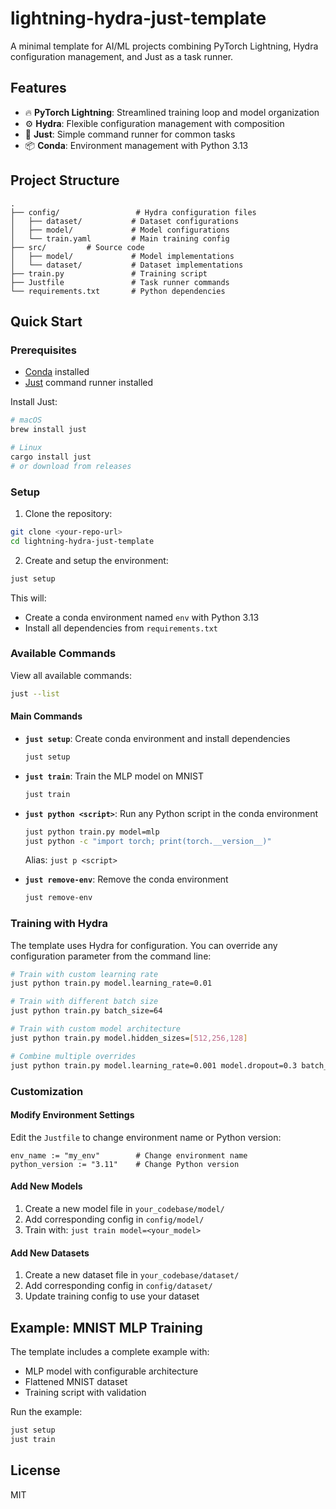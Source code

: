 # lightning-hydra-just-template

A minimal template for AI/ML projects combining PyTorch Lightning, Hydra configuration management, and Just as a task runner.

## Features

- 🔥 **PyTorch Lightning**: Streamlined training loop and model organization
- ⚙️ **Hydra**: Flexible configuration management with composition
- 🚀 **Just**: Simple command runner for common tasks
- 📦 **Conda**: Environment management with Python 3.13

## Project Structure

```
.
├── config/                 # Hydra configuration files
│   ├── dataset/           # Dataset configurations
│   ├── model/             # Model configurations
│   └── train.yaml         # Main training config
├── src/         # Source code
│   ├── model/             # Model implementations
│   └── dataset/           # Dataset implementations
├── train.py               # Training script
├── Justfile               # Task runner commands
└── requirements.txt       # Python dependencies
```

## Quick Start

### Prerequisites

- [Conda](https://docs.conda.io/en/latest/miniconda.html) installed
- [Just](https://github.com/casey/just) command runner installed

Install Just:
```bash
# macOS
brew install just

# Linux
cargo install just
# or download from releases
```

### Setup

1. Clone the repository:
```bash
git clone <your-repo-url>
cd lightning-hydra-just-template
```

2. Create and setup the environment:
```bash
just setup
```

This will:
- Create a conda environment named `env` with Python 3.13
- Install all dependencies from `requirements.txt`

### Available Commands

View all available commands:
```bash
just --list
```

#### Main Commands

- **`just setup`**: Create conda environment and install dependencies
  ```bash
  just setup
  ```

- **`just train`**: Train the MLP model on MNIST
  ```bash
  just train
  ```

- **`just python <script>`**: Run any Python script in the conda environment
  ```bash
  just python train.py model=mlp
  just python -c "import torch; print(torch.__version__)"
  ```
  Alias: `just p <script>`

- **`just remove-env`**: Remove the conda environment
  ```bash
  just remove-env
  ```

### Training with Hydra

The template uses Hydra for configuration. You can override any configuration parameter from the command line:

```bash
# Train with custom learning rate
just python train.py model.learning_rate=0.01

# Train with different batch size
just python train.py batch_size=64

# Train with custom model architecture
just python train.py model.hidden_sizes=[512,256,128]

# Combine multiple overrides
just python train.py model.learning_rate=0.001 model.dropout=0.3 batch_size=128
```

### Customization

#### Modify Environment Settings

Edit the `Justfile` to change environment name or Python version:

```just
env_name := "my_env"        # Change environment name
python_version := "3.11"    # Change Python version
```

#### Add New Models

1. Create a new model file in `your_codebase/model/`
2. Add corresponding config in `config/model/`
3. Train with: `just train model=<your_model>`

#### Add New Datasets

1. Create a new dataset file in `your_codebase/dataset/`
2. Add corresponding config in `config/dataset/`
3. Update training config to use your dataset

## Example: MNIST MLP Training

The template includes a complete example with:
- MLP model with configurable architecture
- Flattened MNIST dataset
- Training script with validation

Run the example:
```bash
just setup
just train
```

## License

MIT
